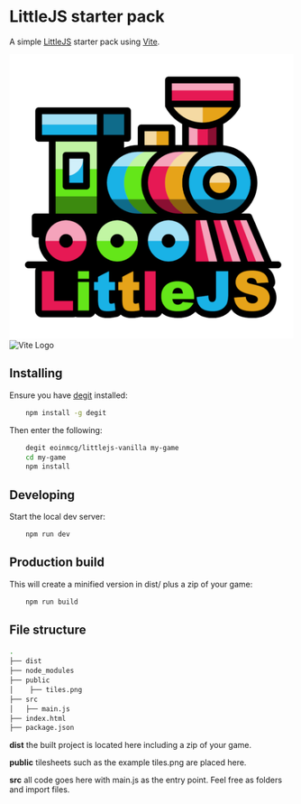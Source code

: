 # LittleJS starter pack

A simple [LittleJS](https://github.com/KilledByAPixel/LittleJS)
starter pack using [Vite](https://vite.dev/).

![LittleJS Logo](https://raw.githubusercontent.com/KilledByAPixel/LittleJS/refs/heads/main/examples/logo.png) ![Vite Logo](https://camo.githubusercontent.com/237e20be5fcfd8f7133f43d126fc49fb29dec7631679938bdd2ecb8cbb2a610e/68747470733a2f2f766974652e6465762f6c6f676f2e737667)

## Installing

Ensure you have [degit](https://github.com/Rich-Harris/degit) installed:

```bash
    npm install -g degit
```

Then enter the following:

```bash
    degit eoinmcg/littlejs-vanilla my-game
    cd my-game
    npm install
```

## Developing

Start the local dev server:

```bash
    npm run dev
```

## Production build

This will create a minified version in dist/ plus a zip of your game:

```bash
    npm run build
```

## File structure

```bash
.
├── dist
├── node_modules
├── public
│    ├── tiles.png
├── src
│   ├── main.js
├── index.html
├── package.json
```

**dist** the built project is located here including a zip of your game.

**public** tilesheets such as the example tiles.png are placed here.

**src** all code goes here with main.js as the entry point. Feel free as folders and import files.
